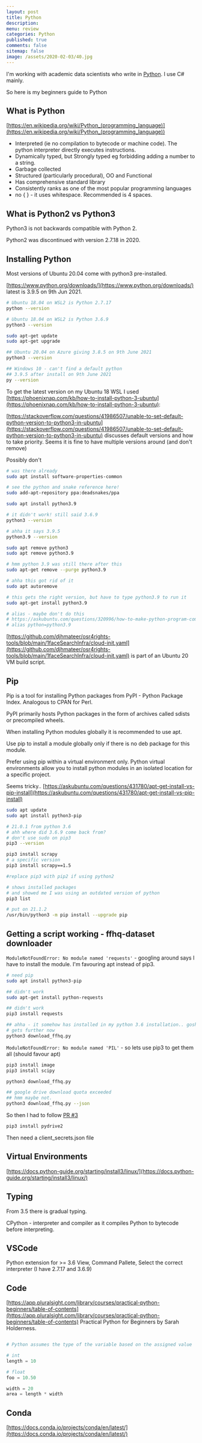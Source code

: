 ```yaml
---
layout: post
title: Python 
description: 
menu: review
categories: Python 
published: true 
comments: false     
sitemap: false
image: /assets/2020-02-03/40.jpg
---
```


<!-- [![Bitcoin logo](/assets/2021-02-19/bitcoin.svg "Bitcoin"){:width="500px"}](/assets/2021-02-19/bitcoin.svg) -->

I'm working with academic data scientists who write in [Python](https://www.python.org/). I use C# mainly.


So here is my beginners guide to Python 


## What is Python

[https://en.wikipedia.org/wiki/Python_(programming_language)](https://en.wikipedia.org/wiki/Python_(programming_language)) 

- Interpreted (ie no compilation to bytecode or machine code). The python interpreter directly executes instructions.
- Dynamically typed, but Strongly typed eg forbidding adding a number to a string.
- Garbage collected
- Structured (particularly procedural), OO and Functional
- Has comprehensive standard library
- Consistently ranks as one of the most popular programming languages
- no { } - it uses whitespace. Recommended is 4 spaces.

## What is Python2 vs Python3

Python3 is not backwards compatible with Python 2.

Python2 was discontinued with version 2.7.18 in 2020.

## Installing Python 

Most versions of Ubuntu 20.04 come with python3 pre-installed.

[https://www.python.org/downloads/](https://www.python.org/downloads/) latest is 3.9.5 on 9th Jun 2021.

```bash
# Ubuntu 18.04 on WSL2 is Python 2.7.17
python --version

# Ubuntu 18.04 on WSL2 is Python 3.6.9
python3 --version

sudo apt-get update
sudo apt-get upgrade

## Ubuntu 20.04 on Azure giving 3.8.5 on 9th June 2021
python3 --version

## Windows 10 - can't find a default python
## 3.9.5 after install on 9th June 2021
py --version
```

To get the latest version on my Ubuntu 18 WSL I used [https://phoenixnap.com/kb/how-to-install-python-3-ubuntu](https://phoenixnap.com/kb/how-to-install-python-3-ubuntu):

[https://stackoverflow.com/questions/41986507/unable-to-set-default-python-version-to-python3-in-ubuntu](https://stackoverflow.com/questions/41986507/unable-to-set-default-python-version-to-python3-in-ubuntu) discusses default versions and how to take priority. Seems it is fine to have multiple versions around (and don't remove)

Possibly don't 

```bash
# was there already
sudo apt install software-properties-common

# see the python and snake reference here!
sudo add-apt-repository ppa:deadsnakes/ppa

sudo apt install python3.9

# it didn't work! still said 3.6.9
python3 --version

# ahha it says 3.9.5
python3.9 --version

sudo apt remove python3
sudo apt remove python3.9

# hmm python 3.9 was still there after this
sudo apt-get remove --purge python3.9

# ahha this got rid of it
sudo apt autoremove

# this gets the right version, but have to type python3.9 to run it
sudo apt-get install python3.9

# alias - maybe don't do this
# https://askubuntu.com/questions/320996/how-to-make-python-program-command-execute-python-3
# alias python=python3.9
```

[https://github.com/djhmateer/osr4rights-tools/blob/main/1faceSearchInfra/cloud-init.yaml](https://github.com/djhmateer/osr4rights-tools/blob/main/1faceSearchInfra/cloud-init.yaml) is part of an Ubuntu 20 VM build script.

## Pip

Pip is a tool for installing Python packages from PyPI - Python Package Index. Analogous to CPAN for Perl.

PyPI primarily hosts Python packages in the form of archives called sdists or precompiled wheels.

When installing Python modules globally it is recommended to use apt.

Use pip to install a module globally only if there is no deb package for this module.

Prefer using pip within a virtual environment only. Python virtual environments allow you to install python modules in an isolated location for a specific project.

Seems tricky.. [https://askubuntu.com/questions/431780/apt-get-install-vs-pip-install](https://askubuntu.com/questions/431780/apt-get-install-vs-pip-install)

```bash
sudo apt update
sudo apt install python3-pip

# 21.0.1 from python 3.6
# ahh where did 3.6.9 come back from?
# don't use sudo on pip3
pip3 --version

pip3 install scrapy
# a specific version
pip3 install scrapy==1.5

#replace pip3 with pip2 if using python2

# shows installed packages
# and showed me I was using an outdated version of python
pip3 list

# put on 21.1.2
/usr/bin/python3 -m pip install --upgrade pip

```
## Getting a script working - ffhq-dataset downloader

`ModuleNotFoundError: No module named 'requests'` - googling around says I have to install the module. I'm favouring apt instead of pip3.

```bash
# need pip
sudo apt install python3-pip

## didn't work
sudo apt-get install python-requests

## didn't work
pip3 install requests

## ahha - it somehow has installed in my python 3.6 installation.. gosh
# gets further now
python3 download_ffhq.py 
```

`ModuleNotFoundError: No module named 'PIL'` - so lets use pip3 to get them all (should favour apt)

```bash
pip3 install image
pip3 install scipy

python3 download_ffhq.py

## google drive download quota exceeded
## hmm maybe not.
python3 download_ffhq.py --json
```

So then I had to follow [PR #3](https://github.com/NVlabs/ffhq-dataset/pull/3)

```bash
pip3 install pydrive2

```

Then need a client_secrets.json file


## Virtual Environments

[https://docs.python-guide.org/starting/install3/linux/](https://docs.python-guide.org/starting/install3/linux/)

## Typing

From 3.5 there is gradual typing.

CPython - interpreter and compiler as it compiles Python to bytecode before interpreting.

## VSCode

Python extension for >= 3.6
View, Command Pallete, Select the correct interpreter (I have 2.7.17 and 3.6.9)


## Code

[https://app.pluralsight.com/library/courses/practical-python-beginners/table-of-contents](https://app.pluralsight.com/library/courses/practical-python-beginners/table-of-contents) Practical Python for Beginners by Sarah Holderness.



```python

# Python assumes the type of the variable based on the assigned value

# int
length = 10

# float
foo = 10.50

width = 20
area = length * width

```



## Conda

[https://docs.conda.io/projects/conda/en/latest/](https://docs.conda.io/projects/conda/en/latest/)